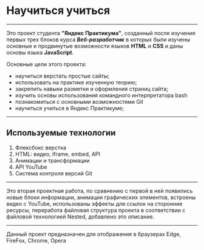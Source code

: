# Научиться учиться
_________
Это проект студента **"Яндекс Практикума"**, созданный после изучения первых трех блоков курса *__Веб-разработчик__* 
в которых были изучены основные и продвинутые возможности языков **HTML** и **CSS** и даны основы языка **JavaScript**.

Основные цели этого проекта:
* научиться верстать простые сайты;
* использовать на практике изученную теорию;
* закрепить навыки разметки и оформления страниц сайта;
* изучить основы использования командного интерпретатора bash
* познакомиться с основными возможностями Git
* научиться учиться в Яндекс Практикуме;

_________
## Используемые технологии 
1. Флексбокс верстка
2. HTML: видео, iframe, embed, API
3. Анимации и трансформации
4. API YouTube
5. Система контроля версий Git 
__________

Это вторая проектная работа, по сравнению с первой в ней появились новые блоки информации, анимации графических элементов, встроены 
видео с YouTube, использованы эффекты для ссылок на сторонние ресурсы, переработа файловая структура проекта в соответствии с 
файловой технологией Nested, добавлено это описание.
___________

Данный проект предназначен для отображения в браузерах Edge, FireFox, Chrome, Opera
